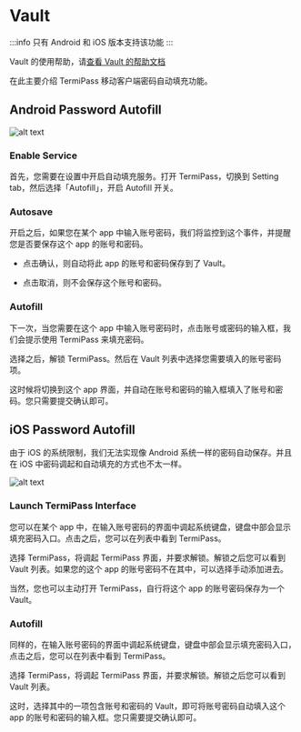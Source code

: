 # Vault

:::info
只有 Android 和 iOS 版本支持该功能
:::

Vault 的使用帮助，请[查看 Vault 的帮助文档](../terminus/vault/index.md)

在此主要介绍 TermiPass 移动客户端密码自动填充功能。

## Android Password Autofill

![alt text](/images/how-to/termipass/autofill_android.jpg)

### Enable Service

首先，您需要在设置中开启自动填充服务。打开 TermiPass，切换到 Setting tab，然后选择「Autofill」，开启 Autofill 开关。

### Autosave

开启之后，如果您在某个 app 中输入账号密码，我们将监控到这个事件，并提醒您是否要保存这个 app 的账号和密码。

- 点击确认，则自动将此 app 的账号和密码保存到了 Vault。

- 点击取消，则不会保存这个账号和密码。

### Autofill

下一次，当您需要在这个 app 中输入账号密码时，点击账号或密码的输入框，我们会提示使用 TermiPass 来填充密码。

选择之后，解锁 TermiPass。然后在 Vault 列表中选择您需要填入的账号密码项。

这时候将切换到这个 app 界面，并自动在账号和密码的输入框填入了账号和密码。您只需要提交确认即可。

## iOS Password Autofill

由于 iOS 的系统限制，我们无法实现像 Android 系统一样的密码自动保存。并且在 iOS 中密码调起和自动填充的方式也不太一样。

![alt text](/images/how-to/termipass/autofill_ios.jpg)

### Launch TermiPass Interface

您可以在某个 app 中，在输入账号密码的界面中调起系统键盘，键盘中部会显示填充密码入口。点击之后，您可以在列表中看到 TermiPass。

选择 TermiPass，将调起 TermiPass 界面，并要求解锁。解锁之后您可以看到 Vault 列表。如果您的这个 app 的账号密码不在其中，可以选择手动添加进去。

当然，您也可以主动打开 TermiPass，自行将这个 app 的账号密码保存为一个 Vault。

### Autofill

同样的，在输入账号密码的界面中调起系统键盘，键盘中部会显示填充密码入口，点击之后，您可以在列表中看到 TermiPass。

选择 TermiPass，将调起 TermiPass 界面，并要求解锁。解锁之后您可以看到 Vault 列表。

这时，选择其中的一项包含账号和密码的 Vault，即可将账号密码自动填入这个 app 的账号和密码的输入框。您只需要提交确认即可。
